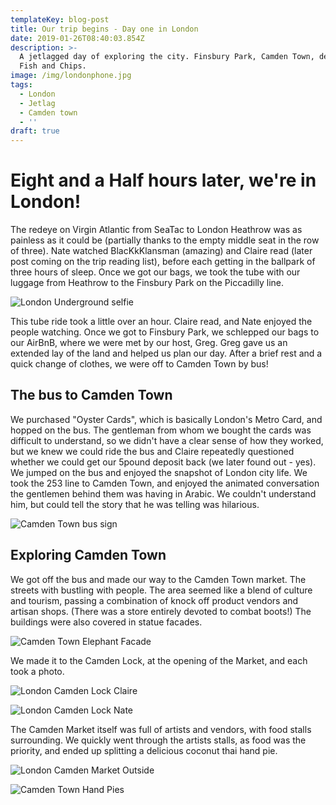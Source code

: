 ```yaml
---
templateKey: blog-post
title: Our trip begins - Day one in London
date: 2019-01-26T08:40:03.854Z
description: >-
  A jetlagged day of exploring the city. Finsbury Park, Camden Town, delicious
  Fish and Chips.
image: /img/londonphone.jpg
tags:
  - London
  - Jetlag
  - Camden town
  - ''
draft: true
---
```

# Eight and a Half hours later, we're in London!

The redeye on Virgin Atlantic from SeaTac to London Heathrow was as painless as it could be (partially thanks to the empty middle seat in the row of three). Nate watched BlacKkKlansman (amazing) and Claire read (later post coming on the trip reading list), before each getting in the ballpark of three hours of sleep. Once we got our bags, we took the tube with our luggage from Heathrow to the Finsbury Park on the Piccadilly line. 

![London Underground selfie](/img/londonug.jpg "London Underground selfie")

This tube ride took a little over an hour. Claire read, and Nate enjoyed the people watching. Once we got to Finsbury Park, we schlepped our bags to our AirBnB, where we were met by our host, Greg. Greg gave us an extended lay of the land and helped us plan our day.  After a brief rest and a quick change of clothes, we were off to Camden Town by bus!

## The bus to Camden Town 

We purchased "Oyster Cards", which is basically London's Metro Card, and hopped on the bus. The gentleman from whom we bought the cards was difficult to understand, so we didn't have a clear sense of how they worked, but we knew we could ride the bus and Claire repeatedly questioned whether we could get our 5pound deposit back (we later found out - yes). We jumped on the bus and enjoyed the snapshot of London city life. We took the 253 line to Camden Town, and enjoyed the animated conversation the gentlemen behind them was having in Arabic. We couldn't understand him, but could tell the story that he was telling was hilarious. 

![Camden Town bus sign](/img/londoncamdentownbus.jpg "Camden Town bus sign")



## Exploring Camden Town

We got off the bus and made our way to the Camden Town market. The streets with bustling with people. The area seemed like a blend of culture and tourism, passing a combination of knock off product vendors and artisan shops. (There was a store entirely devoted to combat boots!) The buildings were also covered in statue facades. 

![Camden Town Elephant Facade](/img/londoncamdenfacade.jpg "Camden Town Elephant Facade")



We made it to the Camden Lock, at the opening of the Market, and each took a photo. 

![London Camden Lock Claire](/img/londoncamdenlockclaire.jpg "London Camden Lock Claire")

![London Camden Lock Nate](/img/londoncamdenlocknate.jpg "London Camden Lock Nate")

The Camden Market itself was full of artists and vendors, with food stalls surrounding. We quickly went through the artists stalls, as food was the priority, and ended up splitting a delicious coconut thai hand pie.

![London Camden Market Outside](/img/londoncamdenmarketoutside.jpg "London Camden Market Outside")

![Camden Town Hand Pies](/img/londoncamdenhandpie.jpg "Camden Town Hand Pies")
